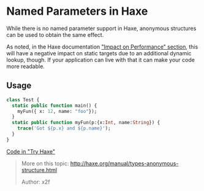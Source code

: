 [tags]: / "arguments"

# Named Parameters in Haxe

While there is no named parameter support in Haxe, anonymous structures can be used to obtain the same effect.



As noted, in the Haxe documentation ["Impact on Performance" section](http://haxe.org/manual/types-structure-performance.html), this will have a negative impact on static targets due to an additional dynamic lookup, though. If your application can live with that it can make your code more readable.

## Usage
```haxe
class Test {
  static public function main() {
    myFun({ x: 12, name: "foo"});
  }
  static public function myFun(p:{x:Int, name:String}) {
    trace('Got ${p.x} and ${p.name}');
  }
}
```

[Code in "Try Haxe"](http://try.haxe.org/#2E83d)

> More on this topic: <http://haxe.org/manual/types-anonymous-structure.html>
> 
> Author: x2f
